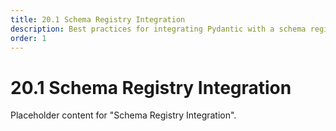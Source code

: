 ```yaml
---
title: 20.1 Schema Registry Integration
description: Best practices for integrating Pydantic with a schema registry.
order: 1
---
```


# 20.1 Schema Registry Integration

Placeholder content for "Schema Registry Integration".
